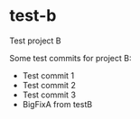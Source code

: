 # test-b
Test project B

Some test commits for project B:
- Test commit 1
- Test commit 2
- Test commit 3
- BigFixA from testB
